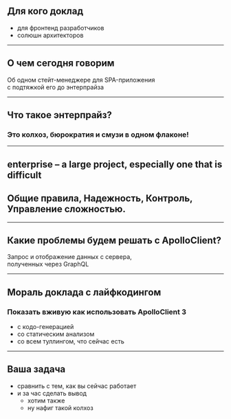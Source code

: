 
## Для кого доклад

- для фронтенд разработчиков <!-- .element: class="fragment green" -->
- солюшн архитекторов <!-- .element: class="fragment orange" -->

-----

## О чем сегодня говорим

Об одном стейт-менеджере для SPA-приложения<br/>с подтяжкой его до энтерпрайза<!-- .element: class="fragment green" -->

-----

## Что такое энтерпрайз?

### Это колхоз, бюрократия и смузи в одном флаконе! <!-- .element: class="fragment red" -->

-----

## enterprise – a large project, especially one that is difficult

## Общие правила, Надежность, Контроль, Управление сложностью. <!-- .element: class="fragment green" -->

-----

## Какие проблемы будем решать с ApolloClient?

Запрос и отображение данных с сервера, <br/>полученных через GraphQL <!-- .element: class="fragment green" -->

-----

## Мораль доклада с лайфкодингом

### Показать вживую как использовать ApolloClient 3 <!-- .element: class="fragment green" -->

- с кодо-генерацией <!-- .element: class="fragment orange" -->
- со статическим анализом <!-- .element: class="fragment orange" -->
- со всем туллингом, что сейчас есть <!-- .element: class="fragment orange" -->

-----

## Ваша задача

- сравнить с тем, как вы сейчас работает <!-- .element: class="fragment orange" -->
- и за час сделать вывод <!-- .element: class="fragment orange" -->
  - хотим также <!-- .element: class="fragment green" style="padding-top: 20px;" -->
  - ну нафиг такой колхоз <!-- .element: class="fragment red" -->
